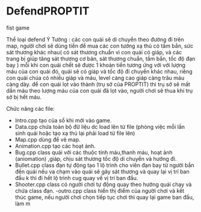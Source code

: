 # DefendPROPTIT
fist game

Thể loại defend
Ý Tưởng : các con quái sẽ di chuyển theo đường đi trên map, người chơi sẽ dùng tiền để mua các con
tướng xạ thủ có tầm bắn, sức sát thương khác nhau( có sát thương chuẩn vì con
quái có giáp, và các trang bị giúp tăng sát thương cơ bản, sát thương chuẩn, tầm bắn, tốc độ đạn bay ) mỗi khi con quái chết sẽ được 1 khoản tiền tương ứng với
với lượng máu của con quái đó, quái sẽ có giáp và tốc độ đi chuyển khác nhau, riêng con quái
chúa có nhiều giáp và máu, level càng cao giáp càng trâu máu càng dày. để con quái lọt vào thành (trụ sở của PROPTIT) thì trụ sở sẽ mất dần máu
theo lượng máu của con quái đã lọt vào, người chơi sẽ thua khi trụ sở bị hết máu.

Chức năng các file: 
- Intro.cpp tạo của sổ khi mới vào game.
- Data.cpp chứa toàn bộ đữ liệu dc load lên từ file (phòng việc mỗi lần sinh quái
hoặc tạo xạ thủ lại phải load từ file lên)
- Map.cpp dùng để vẽ map.
- Animation.cpp tạo các hoạt ảnh.
- Bug.cpp class quái với các thuộc tính máu,thanh máu, hoạt ảnh (aniomation) ,giáp, chịu sát thương
tốc độ di chuyển và hướng đi.
- Bullet.cpp class đạn tự động tạo 1 lộ trình cho viên đạn bay từ người bắn đến quái nếu va chạm
vào quái sẽ gây sát thương và quay lại vị trí ban đầu k thì đi hết lộ trình cug quay về vị trí ban đầu.
- Shooter.cpp class có người chơi tự động quay theo hướng quái chạy và chứa class đạn.
-outro.cpp class hiển thị điểm của người chơi và kết thúc game, nếu người chơi chọn tiếp tục chơi thì quay lại game ban đầu, làm m
